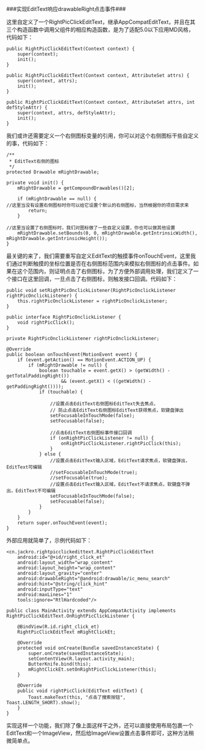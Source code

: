 ###实现EditText响应drawableRight点击事件###

这里自定义了一个RightPicClickEditText，继承AppCompatEditText，并且在其三个构造函数中调用父组件的相应构造函数，是为了适配5.0以下应用MD风格，代码如下：

    public RightPicClickEditText(Context context) {
        super(context);
        init();
    }

    public RightPicClickEditText(Context context, AttributeSet attrs) {
        super(context, attrs);
        init();
    }

    public RightPicClickEditText(Context context, AttributeSet attrs, int defStyleAttr) {
        super(context, attrs, defStyleAttr);
        init();
    }

我们或许还需要定义一个右侧图标变量的引用，你可以对这个右侧图标干些自定义的事，代码如下：

    /**
     * EditText右侧的图标
     */
    protected Drawable mRightDrawable;

    private void init() {
        mRightDrawable = getCompoundDrawables()[2];

        if (mRightDrawable == null) {
	//这里当没有设置右侧图标时你可以给它设置个默认的右侧图标，当然根据你的项目需求来
            return;
        }

	//这里当设置了右侧图标时，我们对图标做了一些自定义设置，你也可以做其他设置
        mRightDrawable.setBounds(0, 0, mRightDrawable.getIntrinsicWidth(), mRightDrawable.getIntrinsicHeight());
    }

最关键的来了，我们需要重写自定义EditText的触摸事件onTouchEvent，这里我们通过判断触摸的坐标位置是否在右侧图标范围内来模拟右侧图标的点击事件。如果在这个范围内，则证明点击了右侧图标，为了方便外部调用处理，我们定义了一个接口在这里回调，一旦点击了右侧图标，则触发接口回调。代码如下：

    public void setRightPicOnclickListener(RightPicOnclickListener rightPicOnclickListener) {
        this.rightPicOnclickListener = rightPicOnclickListener;
    }

    public interface RightPicOnclickListener {
        void rightPicClick();
    }

    private RightPicOnclickListener rightPicOnclickListener;

    @Override
    public boolean onTouchEvent(MotionEvent event) {
        if (event.getAction() == MotionEvent.ACTION_UP) {
            if (mRightDrawable != null) {
                boolean touchable = event.getX() > (getWidth() - getTotalPaddingRight())
                        && (event.getX() < ((getWidth() - getPaddingRight())));
                if (touchable) {

                    //设置点击EditText右侧图标EditText失去焦点，
                    // 防止点击EditText右侧图标EditText获得焦点，软键盘弹出
                    setFocusableInTouchMode(false);
                    setFocusable(false);

                    //点击EditText右侧图标事件接口回调
                    if (onRightPicClickListener != null) {
                        onRightPicClickListener.rightPicClick(this);
                    }
                } else {
                    //设置点击EditText输入区域，EditText请求焦点，软键盘弹出，EditText可编辑
                    //setFocusableInTouchMode(true);
                    //setFocusable(true);
                    //设置点击EditText输入区域，EditText不请求焦点，软键盘不弹出，EditText不可编辑
                    setFocusableInTouchMode(false);
                    setFocusable(false);
                }
            }
        }
        return super.onTouchEvent(event);
    }

外部应用就简单了，示例代码如下：

    <cn.jackro.rightpicclickedittext.RightPicClickEditText
        android:id="@+id/right_click_et"
        android:layout_width="wrap_content"
        android:layout_height="wrap_content"
        android:layout_gravity="center"
        android:drawableRight="@android:drawable/ic_menu_search"
        android:hint="@string/click_hint"
        android:inputType="text"
        android:maxLines="1"
        tools:ignore="RtlHardcoded"/>

    public class MainActivity extends AppCompatActivity implements RightPicClickEditText.OnRightPicClickListener {

        @BindView(R.id.right_click_et)
        RightPicClickEditText mRightClickEt;

        @Override
        protected void onCreate(Bundle savedInstanceState) {
            super.onCreate(savedInstanceState);
            setContentView(R.layout.activity_main);
            ButterKnife.bind(this);
            mRightClickEt.setOnRightPicClickListener(this);
        }

        @Override
        public void rightPicClick(EditText editText) {
            Toast.makeText(this, "点击了搜索按钮", Toast.LENGTH_SHORT).show();
        }
    }

实现这样一个功能，我们除了像上面这样干之外，还可以直接使用布局包裹一个EditText和一个ImageView，然后给ImageView设置点击事件即可，这种方法稍微简单点。